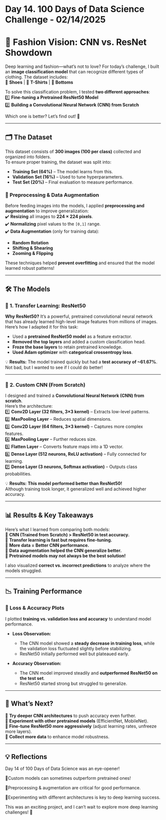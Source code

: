 # Day 14. 100 Days of Data Science Challenge - 02/14/2025

# 👕 Fashion Vision: CNN vs. ResNet Showdown  

Deep learning and fashion—what’s not to love? For today’s challenge, I built an **image classification model** that can recognize different types of clothing. The dataset includes:  
👟 **Shoes** | 👚 **T-Shirts** | 👖 **Bottoms**  

To solve this classification problem, I tested **two different approaches**:  
1️⃣ **Fine-tuning a Pretrained ResNet50 Model**  
2️⃣ **Building a Convolutional Neural Network (CNN) from Scratch**  

Which one is better? Let’s find out! 🚀  

---

## 🗂 The Dataset  
This dataset consists of **300 images (100 per class)** collected and organized into folders.  
To ensure proper training, the dataset was split into:  
- **Training Set (64%)** – The model learns from this.  
- **Validation Set (16%)** – Used to tune hyperparameters.  
- **Test Set (20%)** – Final evaluation to measure performance.  

### 🔹 Preprocessing & Data Augmentation  
Before feeding images into the models, I applied **preprocessing and augmentation** to improve generalization:  
✔️ **Resizing** all images to **224 × 224 pixels**.  
✔️ **Normalizing** pixel values to the `[0,1]` range.  
✔️ **Data Augmentation** (only for training data):  
   - **Random Rotation**  
   - **Shifting & Shearing**  
   - **Zooming & Flipping**  

These techniques helped **prevent overfitting** and ensured that the model learned robust patterns!  

---

## 🛠 The Models  

### 🔹 **1. Transfer Learning: ResNet50**  
**Why ResNet50?** It’s a powerful, pretrained convolutional neural network that has already learned high-level image features from millions of images.  
Here’s how I adapted it for this task:  
- Used a **pretrained ResNet50 model** as a feature extractor.  
- **Removed the top layers** and added a custom classification head.  
- **Froze the base layers** to retain pretrained knowledge.  
- **Used Adam optimizer** with **categorical crossentropy loss**.  

💡 **Results:** The model trained quickly but had a **test accuracy of ~61.67%**. Not bad, but I wanted to see if I could do better!  

---

### 🔹 **2. Custom CNN (From Scratch)**  
I designed and trained a **Convolutional Neural Network (CNN) from scratch**.  
Here’s the architecture:  
1️⃣ **Conv2D Layer (32 filters, 3×3 kernel)** – Extracts low-level patterns.  
2️⃣ **MaxPooling Layer** – Reduces spatial dimensions.  
3️⃣ **Conv2D Layer (64 filters, 3×3 kernel)** – Captures more complex features.  
4️⃣ **MaxPooling Layer** – Further reduces size.  
5️⃣ **Flatten Layer** – Converts feature maps into a 1D vector.  
6️⃣ **Dense Layer (512 neurons, ReLU activation)** – Fully connected for learning.  
7️⃣ **Dense Layer (3 neurons, Softmax activation)** – Outputs class probabilities.  

💡 **Results:** **This model performed better than ResNet50!**  
Although training took longer, it generalized well and achieved higher accuracy.  

---

## 📊 Results & Key Takeaways  
Here’s what I learned from comparing both models:  
📌 **CNN (Trained from Scratch) > ResNet50 in test accuracy.**  
📌 **Transfer learning is fast but requires fine-tuning.**  
📌 **More data = Better CNN performance.**  
📌 **Data augmentation helped the CNN generalize better.**  
📌 **Pretrained models may not always be the best solution!**  

I also visualized **correct vs. incorrect predictions** to analyze where the models struggled.  

---

## 📉 Training Performance  
### 🔹 **Loss & Accuracy Plots**  
I plotted **training vs. validation loss and accuracy** to understand model performance.  

- **Loss Observation:**  
  - The CNN model showed a **steady decrease in training loss**, while the validation loss fluctuated slightly before stabilizing.  
  - ResNet50 initially performed well but plateaued early.  

- **Accuracy Observation:**  
  - The CNN model improved steadily and **outperformed ResNet50 on the test set**.  
  - ResNet50 started strong but struggled to generalize.  

---

## 🚀 What’s Next?  
🔹 **Try deeper CNN architectures** to push accuracy even further.  
🔹 **Experiment with other pretrained models** (EfficientNet, MobileNet).  
🔹 **Fine-tune ResNet50 more aggressively** (adjust learning rates, unfreeze more layers).  
🔹 **Collect more data** to enhance model robustness.  

---

## 💡 Reflections
Day 14 of 100 Days of Data Science was an eye-opener!

🔹Custom models can sometimes outperform pretrained ones!

🔹Preprocessing & augmentation are critical for good performance.

🔹Experimenting with different architectures is key to deep learning success.

This was an exciting project, and I can’t wait to explore more deep learning challenges! 🚀

